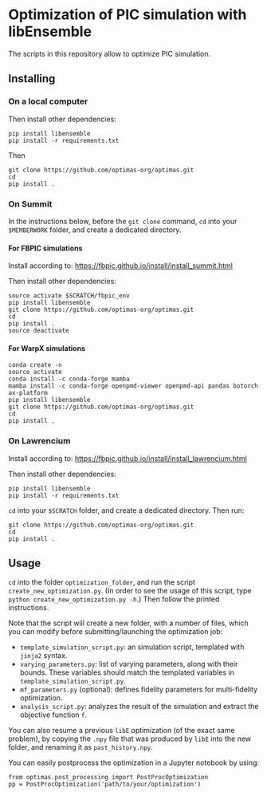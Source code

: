 # Optimization of PIC simulation with libEnsemble

The scripts in this repository allow to optimize PIC simulation.

## Installing

### On a local computer

Then install other dependencies:
```
pip install libensemble
pip install -r requirements.txt
```

Then
```
git clone https://github.com/optimas-org/optimas.git
cd 
pip install .
```

### On Summit

In the instructions below, before the `git clone` command, `cd` into your `$MEMBERWORK` folder, and create a dedicated directory.

#### For FBPIC simulations

Install according to:
https://fbpic.github.io/install/install_summit.html

Then install other dependencies:
```
source activate $SCRATCH/fbpic_env
pip install libensemble
git clone https://github.com/optimas-org/optimas.git
cd 
pip install .
source deactivate
```

#### For WarpX simulations
```
conda create -n 
source activate 
conda install -c conda-forge mamba
mamba install -c conda-forge openpmd-viewer openpmd-api pandas botorch ax-platform
pip install libensemble
git clone https://github.com/optimas-org/optimas.git
cd 
pip install .
```

### On Lawrencium

Install according to:
https://fbpic.github.io/install/install_lawrencium.html

Then install other dependencies:
```
pip install libensemble
pip install -r requirements.txt
```

`cd` into your `$SCRATCH` folder, and create a dedicated directory. Then run:
```
git clone https://github.com/optimas-org/optimas.git
cd 
pip install .
```

## Usage

`cd` into the folder `optimization_folder`, and run the script
`create_new_optimization.py`. (In order to see the usage of this script,
type `python create_new_optimization.py -h`.) Then follow the printed instructions.

Note that the script will create a new folder, with a number of files,
which you can modify before submitting/launching the optimization job:

- `template_simulation_script.py`: an simulation script, templated with `jinja2` syntax.
- `varying_parameters.py`: list of varying parameters, along with their bounds. These variables should match the templated variables in `template_simulation_script.py`.
- `mf_parameters.py` (optional): defines fidelity parameters for multi-fidelity optimization.
- `analysis_script.py`: analyzes the result of the simulation and extract the objective function `f`.

You can also resume a previous `libE` optimization (of the exact same problem), by copying the `.npy` file that was produced by `libE` into the new folder, and renaming it as `past_history.npy`.

You can easily postprocess the optimization in a Jupyter notebook by using:
```
from optimas.post_processing import PostProcOptimization
pp = PostProcOptimization('path/to/your/optimization')
```
